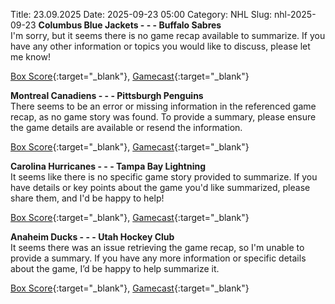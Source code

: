Title: 23.09.2025
Date: 2025-09-23 05:00
Category: NHL 
Slug: nhl-2025-09-23 
**Columbus Blue Jackets - - - Buffalo Sabres**  
I'm sorry, but it seems there is no game recap available to summarize. If you have any other information or topics you would like to discuss, please let me know! 

[Box Score](/gamecenter/buf-vs-cbj/2025/09/22/2025010014){:target="_blank"}, [Gamecast](https://www.nhl.com/news/buffalo-sabres-columbus-blue-jackets-game-recap-september-22){:target="_blank"}<br>

**Montreal Canadiens - - - Pittsburgh Penguins**  
There seems to be an error or missing information in the referenced game recap, as no game story was found. To provide a summary, please ensure the game details are available or resend the information. 

[Box Score](/gamecenter/pit-vs-mtl/2025/09/22/2025010015){:target="_blank"}, [Gamecast](https://www.nhl.com/news/pittsburgh-penguins-montreal-canadiens-game-recap-september-22){:target="_blank"}<br>

**Carolina Hurricanes - - - Tampa Bay Lightning**  
It seems like there is no specific game story provided to summarize. If you have details or key points about the game you'd like summarized, please share them, and I'd be happy to help! 

[Box Score](/gamecenter/tbl-vs-car/2025/09/22/2025010016){:target="_blank"}, [Gamecast](https://www.nhl.com/news/tampa-bay-lightning-carolina-hurricanes-game-recap-september-22){:target="_blank"}<br>

**Anaheim Ducks - - - Utah Hockey Club**  
It seems there was an issue retrieving the game recap, so I'm unable to provide a summary. If you have any more information or specific details about the game, I’d be happy to help summarize it. 

[Box Score](/gamecenter/uta-vs-ana/2025/09/22/2025010017){:target="_blank"}, [Gamecast](https://www.nhl.com/news/utah-hockey-club-anaheim-ducks-game-recap-september-22){:target="_blank"}<br>

